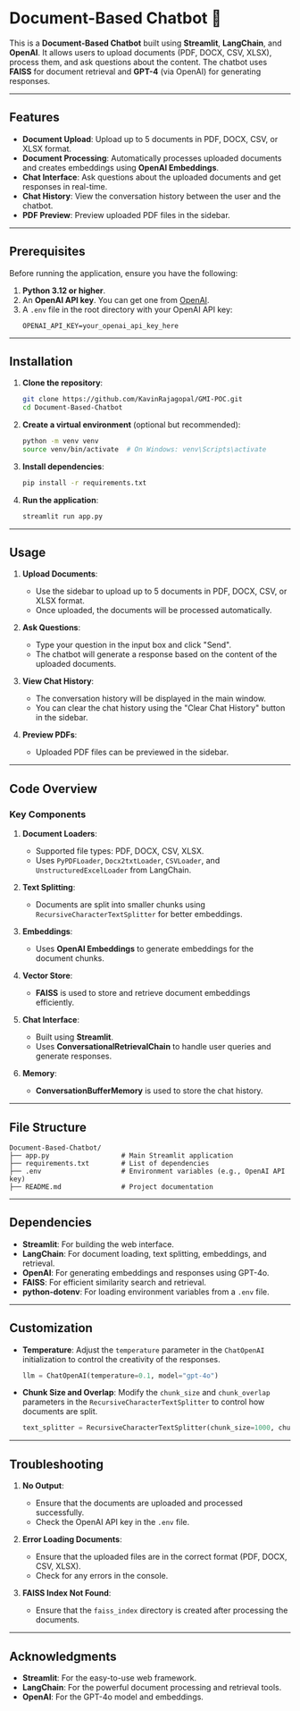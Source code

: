 # Document-Based Chatbot 🤖

This is a **Document-Based Chatbot** built using **Streamlit**, **LangChain**, and **OpenAI**. It allows users to upload documents (PDF, DOCX, CSV, XLSX), process them, and ask questions about the content. The chatbot uses **FAISS** for document retrieval and **GPT-4** (via OpenAI) for generating responses.

---

## Features

- **Document Upload**: Upload up to 5 documents in PDF, DOCX, CSV, or XLSX format.
- **Document Processing**: Automatically processes uploaded documents and creates embeddings using **OpenAI Embeddings**.
- **Chat Interface**: Ask questions about the uploaded documents and get responses in real-time.
- **Chat History**: View the conversation history between the user and the chatbot.
- **PDF Preview**: Preview uploaded PDF files in the sidebar.

---

## Prerequisites

Before running the application, ensure you have the following:

1. **Python 3.12 or higher**.
2. An **OpenAI API key**. You can get one from [OpenAI](https://platform.openai.com/).
3. A `.env` file in the root directory with your OpenAI API key:
   ```plaintext
   OPENAI_API_KEY=your_openai_api_key_here
   ```

---

## Installation

1. **Clone the repository**:
   ```bash
   git clone https://github.com/KavinRajagopal/GMI-POC.git
   cd Document-Based-Chatbot
   ```

2. **Create a virtual environment** (optional but recommended):
   ```bash
   python -m venv venv
   source venv/bin/activate  # On Windows: venv\Scripts\activate
   ```

3. **Install dependencies**:
   ```bash
   pip install -r requirements.txt
   ```

4. **Run the application**:
   ```bash
   streamlit run app.py
   ```

---

## Usage

1. **Upload Documents**:
   - Use the sidebar to upload up to 5 documents in PDF, DOCX, CSV, or XLSX format.
   - Once uploaded, the documents will be processed automatically.

2. **Ask Questions**:
   - Type your question in the input box and click "Send".
   - The chatbot will generate a response based on the content of the uploaded documents.

3. **View Chat History**:
   - The conversation history will be displayed in the main window.
   - You can clear the chat history using the "Clear Chat History" button in the sidebar.

4. **Preview PDFs**:
   - Uploaded PDF files can be previewed in the sidebar.

---

## Code Overview

### Key Components

1. **Document Loaders**:
   - Supported file types: PDF, DOCX, CSV, XLSX.
   - Uses `PyPDFLoader`, `Docx2txtLoader`, `CSVLoader`, and `UnstructuredExcelLoader` from LangChain.

2. **Text Splitting**:
   - Documents are split into smaller chunks using `RecursiveCharacterTextSplitter` for better embeddings.

3. **Embeddings**:
   - Uses **OpenAI Embeddings** to generate embeddings for the document chunks.

4. **Vector Store**:
   - **FAISS** is used to store and retrieve document embeddings efficiently.

5. **Chat Interface**:
   - Built using **Streamlit**.
   - Uses **ConversationalRetrievalChain** to handle user queries and generate responses.

6. **Memory**:
   - **ConversationBufferMemory** is used to store the chat history.

---

## File Structure

```
Document-Based-Chatbot/
├── app.py                  # Main Streamlit application
├── requirements.txt        # List of dependencies
├── .env                    # Environment variables (e.g., OpenAI API key)
├── README.md               # Project documentation
```

---

## Dependencies

- **Streamlit**: For building the web interface.
- **LangChain**: For document loading, text splitting, embeddings, and retrieval.
- **OpenAI**: For generating embeddings and responses using GPT-4o.
- **FAISS**: For efficient similarity search and retrieval.
- **python-dotenv**: For loading environment variables from a `.env` file.

---

## Customization

- **Temperature**: Adjust the `temperature` parameter in the `ChatOpenAI` initialization to control the creativity of the responses.
  ```python
  llm = ChatOpenAI(temperature=0.1, model="gpt-4o")
  ```

- **Chunk Size and Overlap**: Modify the `chunk_size` and `chunk_overlap` parameters in the `RecursiveCharacterTextSplitter` to control how documents are split.
  ```python
  text_splitter = RecursiveCharacterTextSplitter(chunk_size=1000, chunk_overlap=200)
  ```

---

## Troubleshooting

1. **No Output**:
   - Ensure that the documents are uploaded and processed successfully.
   - Check the OpenAI API key in the `.env` file.

2. **Error Loading Documents**:
   - Ensure that the uploaded files are in the correct format (PDF, DOCX, CSV, XLSX).
   - Check for any errors in the console.

3. **FAISS Index Not Found**:
   - Ensure that the `faiss_index` directory is created after processing the documents.

---


## Acknowledgments

- **Streamlit**: For the easy-to-use web framework.
- **LangChain**: For the powerful document processing and retrieval tools.
- **OpenAI**: For the GPT-4o model and embeddings.

